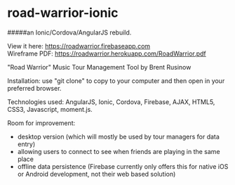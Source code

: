 # road-warrior-ionic
#####an Ionic/Cordova/AngularJS rebuild.

View it here: https://roadwarrior.firebaseapp.com  
Wireframe PDF: https://roadwarrior.herokuapp.com/RoadWarrior.pdf 

"Road Warrior" Music Tour Management Tool by Brent Rusinow

Installation: use "git clone" to copy to your computer and then open in your preferred browser.

Technologies used: AngularJS, Ionic, Cordova, Firebase, AJAX, HTML5, CSS3, Javascript, moment.js.


Room for improvement: 
* desktop version (which will mostly be used by tour managers for data entry)
* allowing users to connect to see when friends are playing in the same place
* offline data persistence (Firebase currently only offers this for native iOS or Android development, not their web based solution)

